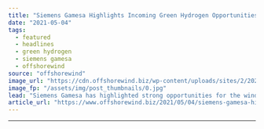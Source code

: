 ```yaml
---
title: "Siemens Gamesa Highlights Incoming Green Hydrogen Opportunities for Wind Industry"
date: "2021-05-04"
tags: 
  - featured
  - headlines
  - green hydrogen
  - siemens gamesa
  - offshorewind
source: "offshorewind"
image_url: "https://cdn.offshorewind.biz/wp-content/uploads/sites/2/2020/12/07153002/Siemens-Gamesa_archive.jpg"
image_fp: "/assets/img/post_thumbnails/0.jpg"
lead: "Siemens Gamesa has highlighted strong opportunities for the wind industry in green hydrogen production,"
article_url: "https://www.offshorewind.biz/2021/05/04/siemens-gamesa-highlights-incoming-green-hydrogen-opportunities-for-wind-industry/"
---
```


---
